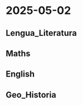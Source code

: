 # 2025-05-02 <!-- markmap: foldAll -->

## Lengua_Literatura

## Maths

## English

## Geo_Historia

